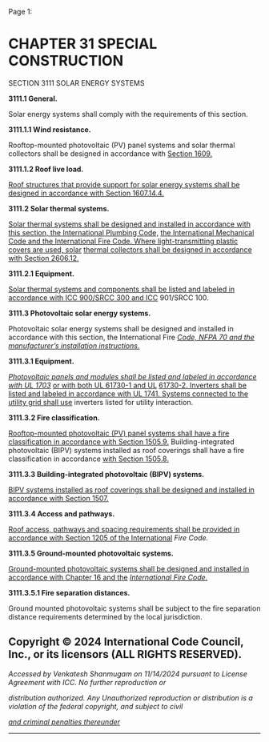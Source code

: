 Page 1:

# CHAPTER 31 SPECIAL CONSTRUCTION

 SECTION 3111
 SOLAR ENERGY SYSTEMS


**3111.1 General.**

Solar energy systems shall comply with the requirements of this section.

**3111.1.1 Wind resistance.**

Rooftop-mounted photovoltaic (PV) panel systems and solar thermal collectors shall be designed in accordance with
[Section 1609.](http://codes.iccsafe.org/#VACC2021P1_Ch16_Sec1609)

**3111.1.2 Roof live load.**

[Roof structures that provide support for solar energy systems shall be designed in accordance with Section 1607.14.4.](http://codes.iccsafe.org/#VACC2021P1_Ch16_Sec1607.14.4)

**3111.2 Solar thermal systems.**

[Solar thermal systems shall be designed and installed in accordance with this section, the International Plumbing Code,](http://codes.iccsafe.org/#VACC2021P1_Ch35_PromICC_RefStdIPC_21)
[the International Mechanical Code and the International Fire Code. Where light-transmitting plastic covers are used, solar](http://codes.iccsafe.org/#IMC2021P1)
[thermal collectors shall be designed in accordance with Section 2606.12.](http://codes.iccsafe.org/#VACC2021P1_Ch26_Sec2606.12)

**3111.2.1 Equipment.**

[Solar thermal systems and components shall be listed and labeled in accordance with ICC 900/SRCC 300 and ICC](http://codes.iccsafe.org/#VACC2021P1_Ch35_PromICC_RefStdICC_900_SRCC_300_2020)
901/SRCC 100.

**3111.3 Photovoltaic solar energy systems.**

Photovoltaic solar energy systems shall be designed and installed in accordance with this section, the International Fire
_[Code, NFPA 70 and the manufacturer’s installation instructions.](http://codes.iccsafe.org/#VACC2021P1_Ch35_PromNFPA_RefStd70_20)_


**3111.3.1 Equipment.**


_[Photovoltaic panels and modules shall be listed and labeled in accordance with UL 1703](http://codes.iccsafe.org/#VACC2021P1_Ch35_PromUL_RefStd1703_2002)_ [or with both UL 61730-1 and UL](http://codes.iccsafe.org/#VACC2021P1_Ch35_PromUL_RefStd61730_1_2017)
[61730-2. Inverters shall be listed and labeled in accordance with UL 1741. Systems connected to the utility grid shall use](http://codes.iccsafe.org/#VACC2021P1_Ch35_PromUL_RefStd1741_2010)
inverters listed for utility interaction.


**3111.3.2 Fire classification.**


[Rooftop-mounted photovoltaic (PV) panel systems shall have a fire classification in accordance with Section 1505.9.](http://codes.iccsafe.org/#VACC2021P1_Ch15_Sec1505.9)
Building-integrated photovoltaic (BIPV) systems installed as roof coverings shall have a fire classification in accordance
[with Section 1505.8.](http://codes.iccsafe.org/#VACC2021P1_Ch15_Sec1505.8)

**3111.3.3 Building-integrated photovoltaic (BIPV) systems.**

[BIPV systems installed as roof coverings shall be designed and installed in accordance with Section 1507.](http://codes.iccsafe.org/#VACC2021P1_Ch15_Sec1507)

**3111.3.4 Access and pathways.**

[Roof access, pathways and spacing requirements shall be provided in accordance with Section 1205 of the International](http://codes.iccsafe.org/#IFC2021P1_Pt03_Ch12_Sec1205)
_Fire Code._

**3111.3.5 Ground-mounted photovoltaic systems.**

[Ground-mounted photovoltaic systems shall be designed and installed in accordance with Chapter 16 and the](http://codes.iccsafe.org/#VACC2021P1_Ch16)
_[International Fire Code.](http://codes.iccsafe.org/#VACC2021P1)_


**3111.3.5.1 Fire separation distances.**


Ground mounted photovoltaic systems shall be subject to the fire separation distance requirements determined by the
local jurisdiction.

## Copyright © 2024 International Code Council, Inc., or its licensors (ALL RIGHTS RESERVED).

_Accessed by Venkatesh Shanmugam on 11/14/2024 pursuant to License Agreement with ICC. No further reproduction or_

_distribution authorized. Any Unauthorized reproduction or distribution is a violation of the federal copyright, and subject to civil_

_[and criminal penalties thereunder](http://codes.iccsafe.org/content/VACC2021P1/chapter-31-special-construction#VACC2021P1_Ch31_Sec3111)_


-----



